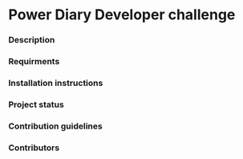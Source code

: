 # Power Diary Developer challenge
### Description
### Requirments
### Installation instructions
### Project status
### Contribution guidelines
### Contributors
